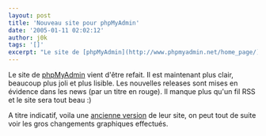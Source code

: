 ```yaml
---
layout: post
title: 'Nouveau site pour phpMyAdmin'
date: '2005-01-11 02:02:12'
author: j0k
tags: '[]'
excerpt: "Le site de [phpMyAdmin](http://www.phpmyadmin.net/home_page/) vient d'être refait.   Il est maintenant plus clair, beaucoup plus joli et plus lisible.   Les nouvelles releases sont mises en évidence dans les news (par un titre en rouge). Il manque plus qu'un fil RSS et le site sera tout beau :)  \n  \nA titre indicatif, voila une [ancienne      …"
---
```


Le site de [phpMyAdmin](http://www.phpmyadmin.net/home_page/) vient d'être refait.   Il est maintenant plus clair, beaucoup plus joli et plus lisible.   Les nouvelles releases sont mises en évidence dans les news (par un titre en rouge). Il manque plus qu'un fil RSS et le site sera tout beau :)

A titre indicatif, voila une [ancienne version](http://web.archive.org/web/20040209042205/www.phpmyadmin.net/) de leur site, on peut tout de suite voir les gros changements graphiques effectués.
